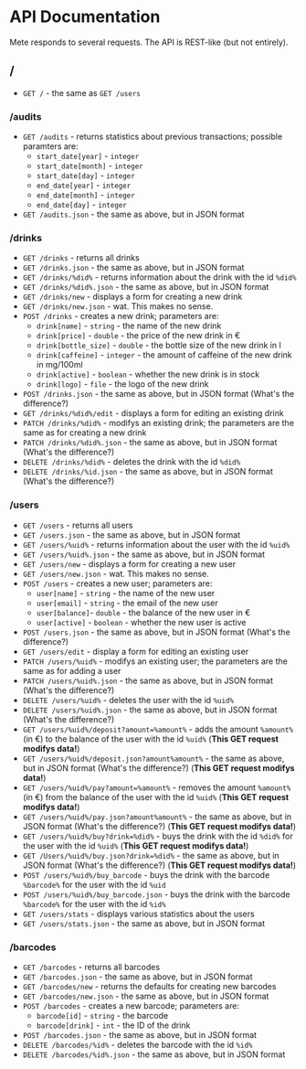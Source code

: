 # API Documentation #

Mete responds to several requests.
The API is REST-like (but not entirely).

## / ##

 * `GET /` - the same as `GET /users`

### /audits ###

 * `GET /audits` - returns statistics about previous transactions; possible paramters are:
   * `start_date[year]` - `integer`
   * `start_date[month]` - `integer`
   * `start_date[day]` - `integer`
   * `end_date[year]` - `integer`
   * `end_date[month]` - `integer`
   * `end_date[day]` - `integer`
 * `GET /audits.json` - the same as above, but in JSON format

### /drinks ###

 * `GET /drinks` - returns all drinks
 * `GET /drinks.json` - the same as above, but in JSON format
 * `GET /drinks/%did%` - returns information about the drink with the id `%did%`
 * `GET /drinks/%did%.json` - the same as above, but in JSON format
 * `GET /drinks/new` - displays a form for creating a new drink
 * `GET /drinks/new.json` - wat. This makes no sense.
 * `POST /drinks` - creates a new drink; parameters are:
   * `drink[name]` - `string` - the name of the new drink
   * `drink[price]` - `double` - the price of the new drink in €
   * `drink[bottle_size]` - `double` - the bottle size of the new drink in l
   * `drink[caffeine]` - `integer` - the amount of caffeine of the new drink in mg/100ml
   * `drink[active]` - `boolean` - whether the new drink is in stock
   * `drink[logo]` - `file` - the logo of the new drink
 * `POST /drinks.json` - the same as above, but in JSON format (What's the difference?)
 * `GET /drinks/%did%/edit` - displays a form for editing an existing drink
 * `PATCH /drinks/%did%` - modifys an existing drink; the parameters are the same as for creating a new drink
 * `PATCH /drinks/%did%.json` - the same as above, but in JSON format (What's the difference?)
 * `DELETE /drinks/%did%` - deletes the drink with the id `%did%`
 * `DELETE /drinks/%id.json` - the same as above, but in JSON format (What's the difference?)

### /users ###

 * `GET /users` - returns all users
 * `GET /users.json` - the same as above, but in JSON format
 * `GET /users/%uid%` - returns information about the user with the id `%uid%`
 * `GET /users/%uid%.json` - the same as above, but in JSON format
 * `GET /users/new` - displays a form for creating a new user
 * `GET /users/new.json` - wat. This makes no sense.
 * `POST /users` - creates a new user; parameters are:
   * `user[name]` - `string` - the name of the new user
   * `user[email]` - `string` - the email of the new user
   * `user[balance]`- `double` - the balance of the new user in €
   * `user[active]` - `boolean` - whether the new user is active
 * `POST /users.json` - the same as above, but in JSON format (What's the difference?)
 * `GET /users/edit` - display a form for editing an existing user
 * `PATCH /users/%uid%` - modifys an existing user; the parameters are the same as for adding a user
 * `PATCH /users/%uid%.json` - the same as above, but in JSON format (What's the difference?)
 * `DELETE /users/%uid%` - deletes the user with the id `%uid%`
 * `DELETE /users/%uid%.json` - the same as above, but in JSON format (What's the difference?)
 * `GET /users/%uid%/deposit?amount=%amount%` - adds the amount `%amount%` (in €) to the balance of the user with the id `%uid%` (**This GET request modifys data!**)
 * `GET /users/%uid%/deposit.json?amount%amount%` - the same as above, but in JSON format (What's the difference?) (**This GET request modifys data!**)
 * `GET /users/%uid%/pay?amount=%amount%` - removes the amount `%amount%` (in €) from the balance of the user with the id `%uid%` (**This GET request modifys data!**)
 * `GET /users/%uid%/pay.json?amount%amount%` - the same as above, but in JSON format (What's the difference?) (**This GET request modifys data!**)
 * `GET /users/%uid%/buy?drink=%did%` - buys the drink with the id `%did%` for the user with the id `%uid%` (**This GET request modifys data!**)
 * `GET /Users/%uid%/buy.json?drink=%did%` - the same as above, but in JSON format (What's the difference?) (**This GET request modifys data!**)
 * `POST /users/%uid%/buy_barcode` - buys the drink with the barcode `%barcode%` for the user with the id `%uid`
 * `POST /users/%uid%/buy_barcode.json` - buys the drink with the barcode `%barcode%` for the user with the id `%id%`
 * `GET /users/stats` - displays various statistics about the users
 * `GET /users/stats.json` - the same as above, but in JSON format

### /barcodes ###

 * `GET /barcodes` - returns all barcodes
 * `GET /barcodes.json` - the same as above, but in JSON format
 * `GET /barcodes/new` - returns the defaults for creating new barcodes
 * `GET /barcodes/new.json` - the same as above, but in JSON format
 * `POST /barcodes` - creates a new barcode; parameters are:
   * `barcode[id]` - `string` - the barcode
   * `barcode[drink]` - `int` - the ID of the drink
 * `POST /barcodes.json` - the same as above, but in JSON format
 * `DELETE /barcodes/%id%` - deletes the barcode with the id `%id%`
 * `DELETE /barcodes/%id%.json` - the same as above, but in JSON format
